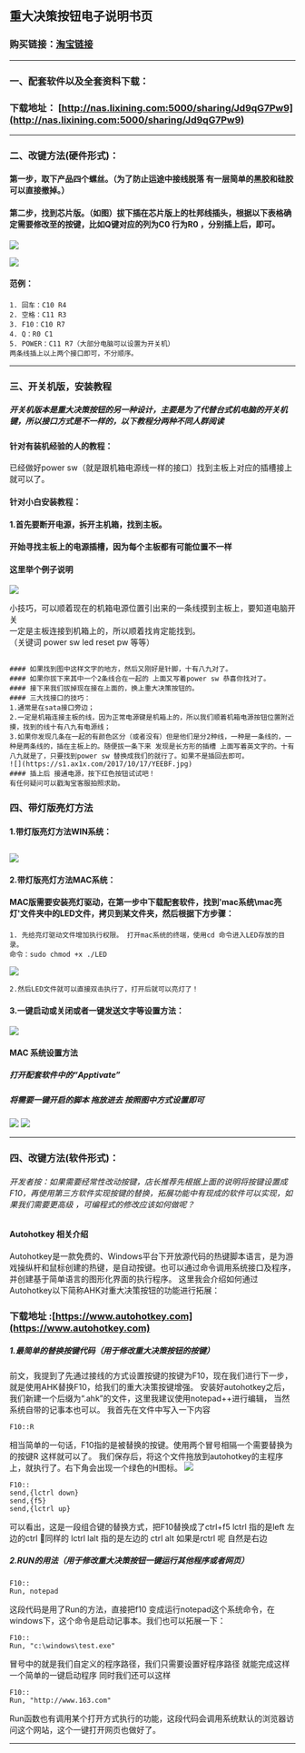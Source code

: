 ## 重大决策按钮电子说明书页
### 购买链接：[淘宝链接](https://item.taobao.com/item.htm?id=549867864980)
---

###  一、配套软件以及全套资料下载：
### 下载地址： [http://nas.lixining.com:5000/sharing/Jd9qG7Pw9](http://nas.lixining.com:5000/sharing/Jd9qG7Pw9)
---

### 二、改键方法(硬件形式)：
#### 第一步，取下产品四个螺丝。（为了防止运途中接线脱落 有一层简单的黑胶和硅胶可以直接撤掉。）
#### 第二步，找到芯片版。（如图）拔下插在芯片版上的杜邦线插头，根据以下表格确定需要修改至的按键，比如Q键对应的列为C0 行为R0 ，分别插上后，即可。
![](http://ww4.sinaimg.cn/large/0060lm7Tly1fjcm5tgfroj30nq0scdvl.jpg)

![](http://ww1.sinaimg.cn/large/0060lm7Tly1fjcm1vr0utj30j30ohqes.jpg)
#### 范例：
```常用键位    
1. 回车：C10 R4   
2. 空格：C11 R3
3. F10：C10 R7
4. Q：R0 C1
5. POWER：C11 R7（大部分电脑可以设置为开关机）
两条线插上以上两个接口即可，不分顺序。
```
---
### 三、开关机版，安装教程
##### 开关机版本是重大决策按钮的另一种设计，主要是为了代替台式机电脑的开关机键，所以接口方式是不一样的，以下教程分两种不同人群阅读
#### 针对有装机经验的人的教程：
 已经做好power sw（就是跟机箱电源线一样的接口）找到主板上对应的插槽接上就可以了。
#### 针对小白安装教程：
#### 1.首先要断开电源，拆开主机箱，找到主板。
#### 开始寻找主板上的电源插槽，因为每个主板都有可能位置不一样  
#### 这里举个例子说明  
![](http://ww1.sinaimg.cn/large/0060lm7Tly1fjyipesr5nj30dw0cdgw0.jpg)


小技巧，可以顺着现在的机箱电源位置引出来的一条线摸到主板上，要知道电脑开关  
一定是主板连接到机箱上的，所以顺着找肯定能找到。  
（关键词 power sw led reset pw 等等）
```

#### 如果找到图中这样文字的地方，然后又刚好是针脚，十有八九对了。
#### 如果你拔下来其中一个2条线合在一起的 上面又写着power sw 恭喜你找对了。
#### 接下来我们拔掉现在接在上面的，换上重大决策按钮的。
#### 三大找接口的技巧：  
1.通常是在sata接口旁边；  
2.一定是机箱连接主板的线，因为正常电源键是机箱上的，所以我们顺着机箱电源按钮位置附近摸，找到的线十有八九有电源线；  
3.如果你发现几条在一起的有颜色区分（或者没有）但是他们是分2种线，一种是一条线的，一种是两条线的，插在主板上的。随便拔一条下来 发现是长方形的插槽 上面写着英文字的。十有八九就是了，只要找到power sw 替换成我们的就行了。如果不是插回去即可。
![](https://s1.ax1x.com/2017/10/17/YEEBF.jpg)
#### 插上后 接通电源，按下红色按钮试试吧！
有任何疑问可以戳淘宝客服拍照求助。

```
### 四、带灯版亮灯方法
#### 1.带灯版亮灯方法WIN系统：
![](http://ww1.sinaimg.cn/large/0060lm7Tly1fjclpfyr9ij30v60kjjt6.jpg)
---
#### 2.带灯版亮灯方法MAC系统：
#### MAC版需要安装亮灯驱动，在第一步中下载配套软件，找到'mac系统\mac亮灯'文件夹中的LED文件，拷贝到某文件夹，然后根据下方步骤：
```
1. 先给亮灯驱动文件增加执行权限。 打开mac系统的终端，使用cd 命令进入LED存放的目录。  
命令：sudo chmod +x ./LED
```
![](http://ww3.sinaimg.cn/large/0060lm7Tly1fkxwk4587gj30wi03z0tc.jpg)

```
2.然后LED文件就可以直接双击执行了，打开后就可以亮灯了！
```


#### 3.一键启动或关闭或者一键发送文字等设置方法：
![](http://ww1.sinaimg.cn/large/0060lm7Tly1fjclqidw67j30v60m2go7.jpg)
#### MAC 系统设置方法  
##### 打开配套软件中的“Apptivate”
##### 将需要一键开启的脚本 拖放进去 按照图中方式设置即可
![](http://ww3.sinaimg.cn/large/0060lm7Tly1fkxwsud9vij308i08ddgn.jpg)
![](http://ww3.sinaimg.cn/large/0060lm7Tly1fkxwsipa3zj307207amxd.jpg)

---

### 四、改键方法(软件形式)：
###### 开发者按：如果需要经常性改动按键，店长推荐先根据上面的说明将按键设置成F10，再使用第三方软件实现按键的替换，拓展功能中有现成的软件可以实现，如果我们需要更高级 ，可编程式的修改应该如何做呢？
#### Autohotkey 相关介绍
Autohotkey是一款免费的、Windows平台下开放源代码的热键脚本语言，是为游戏操纵杆和鼠标创建的热键，是自动按键。也可以通过命令调用系统接口及程序，并创建基于简单语言的图形化界面的执行程序。
这里我会介绍如何通过Autohotkey以下简称AHK对重大决策按钮的功能进行拓展：
### 下载地址 :[https://www.autohotkey.com](https://www.autohotkey.com)

##### 1.最简单的替换按键代码（用于修改重大决策按钮的按键）
前文，我提到了先通过接线的方式设置按键的按键为F10，现在我们进行下一步，就是使用AHK替换F10，给我们的重大决策按键增强。
安装好autohotkey之后，我们新建一个后缀为“.ahk”的文件，这里我建议使用notepad++进行编辑，
当然系统自带的记事本也可以。
我首先在文件中写入一下内容
```AHK
F10::R
```
相当简单的一句话，F10指的是被替换的按键。使用两个冒号相隔一个需要替换为的按键R 这样就可以了。
我们保存后，将这个文件拖放到autohotkey的主程序上，就执行了。右下角会出现一个绿色的H图标。
![](http://ww1.sinaimg.cn/large/0060lm7Tly1fjyk0lcp6nj30ac02mgm5.jpg)

```AHK
F10::
send,{lctrl down}
send,{f5}
send,{lctrl up}
```
可以看出，这是一段组合键的替换方式，把F10替换成了ctrl+f5  lctrl 指的是left 左边的ctrl
同样的 lctrl lalt 指的是左边的 ctrl alt
如果是rctrl 呢 自然是右边
##### 2.RUN的用法（用于修改重大决策按钮一键运行其他程序或者网页）
```AHK
F10::
Run, notepad
```
这段代码是用了Run的方法，直接把f10 变成运行notepad这个系统命令，在windows下，这个命令是启动记事本。我们也可以拓展一下：
```AHK
F10::
Run, "c:\windows\test.exe"
```
冒号中的就是我们自定义的程序路径，我们只需要设置好程序路径 就能完成这样一个简单的一键启动程序
同时我们还可以这样
```AHK
F10::
Run, "http://www.163.com"
```  
Run函数也有调用某个打开方式执行的功能，这段代码会调用系统默认的浏览器访问这个网站，这个一键打开网页也做好了。

---
